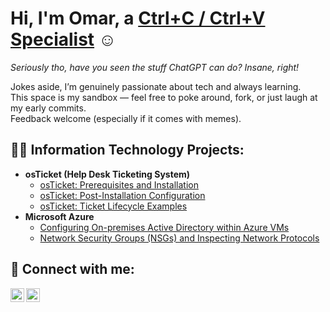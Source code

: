 <h1>Hi, I'm Omar, a <a href="https://www.linkedin.com/in/omar-kassem-41baa4355/">Ctrl+C / Ctrl+V Specialist</a> ☺</h1>

<p><i>Seriously tho, have you seen the stuff ChatGPT can do? Insane, right!</i></p>
<p>Jokes aside, I’m genuinely passionate about tech and always learning.<br>
This space is my sandbox — feel free to poke around, fork, or just laugh at my early commits.<br>
Feedback welcome (especially if it comes with memes).</p>

<h2>👨‍💻 Information Technology Projects:</h2>

<ul>
  <li><b>osTicket (Help Desk Ticketing System)</b>
    <ul>
      <li><a href="https://github.com/OmarITx/osticket-prereqs">osTicket: Prerequisites and Installation</a></li>
      <li><a href="https://github.com/OmarITx/post-install-config">osTicket: Post-Installation Configuration</a></li>
      <li><a href="https://github.com/OmarITx/ticket-lifecycle">osTicket: Ticket Lifecycle Examples</a></li>
    </ul>
  </li>
  <li><b>Microsoft Azure</b>
    <ul>
      <li><a href="https://github.com/OmarITx/configure-ad">Configuring On-premises Active Directory within Azure VMs</a></li>
      <li><a href="https://github.com/OmarITx/azure-network-protocols">Network Security Groups (NSGs) and Inspecting Network Protocols</a></li>
    </ul>
  </li>
</ul>

<h2>🤳 Connect with me:</h2>

<p>
  <a href="https://www.linkedin.com/in/omar-kassem-41baa4355/">
    <img align="left" alt="Omar | LinkedIn" width="22px" src="https://cdn.jsdelivr.net/npm/simple-icons@v3/icons/linkedin.svg" />
  </a>
  <a href="https://www.instagram.com/omar_kassem32/">
    <img align="left" alt="Omar | Instagram" width="22px" src="https://cdn.jsdelivr.net/npm/simple-icons@v3/icons/instagram.svg" />
  </a>
</p>
